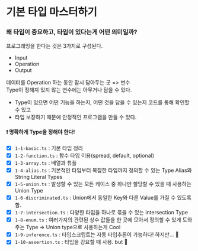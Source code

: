 # 기본 타입 마스터하기

### 왜 타입이 중요하고, 타입이 있다는게 어떤 의미일까?

프로그래밍을 한다는 것은 3가지로 구성된다. <br/>

- Input
- Operation
- Output

데이터를 Operation 하는 동안 잠시 담아두는 곳 => 변수 <br />
Type이 정해져 있지 않는 변수에는 아무거나 담을 수 있다. <br />

- Type이 있으면 어떤 기능을 하는지, 어떤 것을 담을 수 있는지 코드를 통해 확인할 수 있고
- 타입 보장하기 때문에 안정적인 프로그램을 만들 수 있다.

#### ❗ 명확하게 Type을 정해야 한다!

- [x] `1-1-basic.ts` : 기본 타입 정리
- [x] `1-2-function.ts` : 함수 타입 이용(spread, default, optional)
- [x] `1-3-array.ts` : 배열과 튜플
- [x] `1-4-alias.ts` : 기본적인 타입부터 복잡한 타입까지 정의할 수 있는 Type Alias와 String Literal Types
- [x] `1-5-union.ts` : 발생할 수 있는 모든 케이스 중 하나만 할당할 수 있을 때 사용하는 Union Type
- [x] `1-6-discriminated.ts` : Union에서 동일한 Key와 다른 Value를 가질 수 있도록 함.
- [x] `1-7-intersection.ts` : 다양한 타입을 하나로 묶을 수 있는 intersection Type
- [x] `1-8-enum.ts` : 여러가지의 관련된 상수 값들을 한 곳에 모아서 정의할 수 있게 도와주는 Type => Union type으로 사용하는게 Cool
- [x] `1-9-inference.ts` : 타입스크립트는 자동 타입추론이 가능하다! 하지만... 💩
- [x] `1-10-assertion.ts` : 타입을 강요할 때 사용. but 💩
